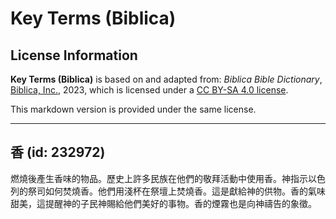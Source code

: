 # Key Terms (Biblica)

## License Information

**Key Terms (Biblica)** is based on and adapted from: _Biblica Bible Dictionary_, [Biblica, Inc.](https://www.biblica.com/), 2023, which is licensed under a [CC BY-SA 4.0 license](https://creativecommons.org/licenses/by-sa/4.0/legalcode.en).

This markdown version is provided under the same license.



--------------------------------

## 香 (id: 232972)

燃燒後產生香味的物品。歷史上許多民族在他們的敬拜活動中使用香。神指示以色列的祭司如何焚燒香。他們用淺杯在祭壇上焚燒香。這是獻給神的供物。香的氣味甜美，這提醒神的子民神賜給他們美好的事物。香的煙霧也是向神禱告的象徵。


